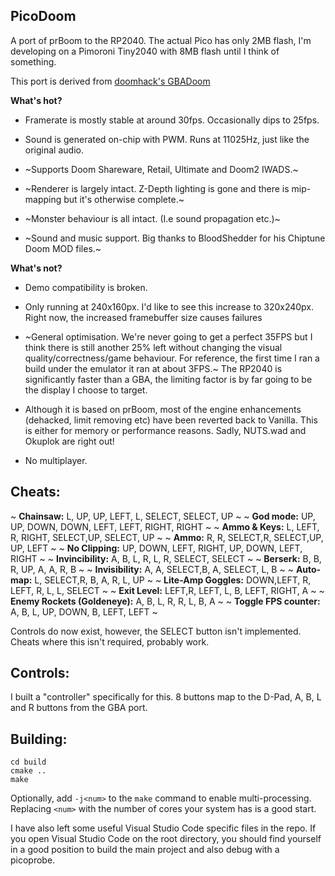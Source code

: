 ## PicoDoom

A port of prBoom to the RP2040. The actual Pico has only 2MB flash, I'm developing on a Pimoroni Tiny2040 with 8MB flash until I think of something.

This port is derived from [doomhack's GBADoom](https://github.com/doomhack/GBADoom)

**What's hot?**

- Framerate is mostly stable at around 30fps. Occasionally dips to 25fps.

- Sound is generated on-chip with PWM. Runs at 11025Hz, just like the original audio.

- ~Supports Doom Shareware, Retail, Ultimate and Doom2 IWADS.~

- ~Renderer is largely intact. Z-Depth lighting is gone and there is mip-mapping but it's otherwise complete.~

- ~Monster behaviour is all intact. (I.e sound propagation etc.)~



- ~Sound and music support. Big thanks to BloodShedder for his Chiptune Doom MOD files.~

**What's not?**

- Demo compatibility is broken.

- Only running at 240x160px. I'd like to see this increase to 320x240px. Right now, the increased framebuffer size causes failures 

- ~General optimisation. We're never going to get a perfect 35FPS but I think there is still another 25% left without changing the visual quality/correctness/game behaviour. For reference, the first time I ran a build under the emulator it ran at about 3FPS.~ The RP2040 is significantly faster than a GBA, the limiting factor is by far going to be the display I choose to target.

- Although it is based on prBoom, most of the engine enhancements (dehacked, limit removing etc) have been reverted back to Vanilla. This is either for memory or performance reasons. Sadly, NUTS.wad and Okuplok are right out!

- No multiplayer. 


## Cheats:
~ **Chainsaw:** L, UP, UP, LEFT, L, SELECT, SELECT, UP  ~
~ **God mode:** UP, UP, DOWN, DOWN, LEFT, LEFT, RIGHT, RIGHT  ~
~ **Ammo & Keys:** L, LEFT, R, RIGHT, SELECT,UP, SELECT, UP  ~
~ **Ammo:** R, R, SELECT,R, SELECT,UP, UP, LEFT  ~
~ **No Clipping:** UP, DOWN, LEFT, RIGHT, UP, DOWN, LEFT, RIGHT  ~
~ **Invincibility:** A, B, L, R, L, R, SELECT, SELECT  ~
~ **Berserk:** B, B, R, UP, A, A, R, B  ~
~ **Invisibility:** A, A, SELECT,B, A, SELECT, L, B  ~
~ **Auto-map:** L, SELECT,R, B, A, R, L, UP  ~
~ **Lite-Amp Goggles:** DOWN,LEFT, R, LEFT, R, L, L, SELECT  ~
~ **Exit Level:** LEFT,R, LEFT, L, B, LEFT, RIGHT, A  ~
~ **Enemy Rockets (Goldeneye):** A, B, L, R, R, L, B, A  ~
~ **Toggle FPS counter:** A, B, L, UP, DOWN, B, LEFT, LEFT  ~

Controls do now exist, however, the SELECT button isn't implemented. Cheats where this isn't required, probably work.

## Controls:  

I built a "controller" specifically for this. 8 buttons map to the D-Pad, A, B, L and R buttons from the GBA port.

## Building:

```mkdir build
cd build
cmake ..
make
```

Optionally, add `-j<num>` to the `make` command to enable multi-processing. Replacing `<num>` with the number of cores your system has is a good start.

I have also left some useful Visual Studio Code specific files in the repo. If you open Visual Studio Code on the root directory, you should find yourself in a good position to build the main project and also debug with a picoprobe.
